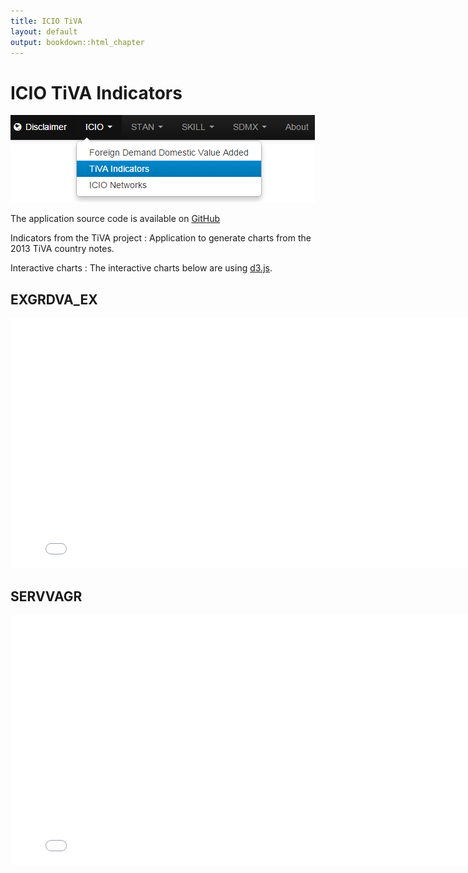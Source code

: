 ```yaml
---
title: ICIO TiVA
layout: default
output: bookdown::html_chapter
---
```


# ICIO TiVA Indicators

<img src="diagrams/icioIndic_menu.png" alt="ICIO Indicators Menu"/>

The application source code is available on
[GitHub](https://github.com/bowerth/desk/blob/master/inst/industry/tools/indic/icioIndic.R)

Indicators from the TiVA project
:   Application to generate charts from the 2013 TiVA country notes.

Interactive charts
:   The interactive charts below are using [d3.js](d3js.org).


## EXGRDVA_EX

<iframe src="/figures/app_icioIndic/exgrdvaex" marginwidth="0" marginheight="0" scrolling="no" width="800" height="400" frameborder="0"></iframe>

## SERVVAGR

<iframe src="/figures/app_icioIndic/servvagr" marginwidth="0" marginheight="0" scrolling="no" width="800" height="400" frameborder="0"></iframe>
